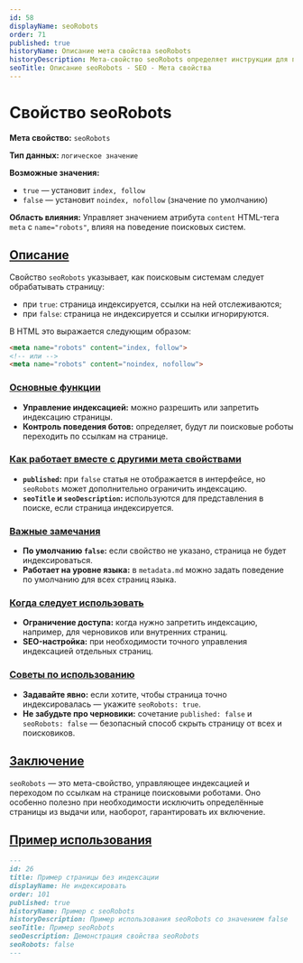 ```yaml
---
id: 58
displayName: seoRobots
order: 71
published: true
historyName: Описание мета свойства seoRobots
historyDescription: Мета-свойство seoRobots определяет инструкции для поисковых роботов, где будет указано, индексировать ли страницу и следовать ли по ссылкам.
seoTitle: Описание seoRobots - SEO - Мета свойства
---
```


# Свойство seoRobots

**Мета свойство:** `seoRobots`

**Тип данных:** `логическое значение`

**Возможные значения:**
- `true` — установит `index, follow`
- `false` — установит `noindex, nofollow` (значение по умолчанию)

**Область влияния:**
Управляет значением атрибута `content` HTML-тега `meta` с `name="robots"`, влияя на поведение поисковых систем.


## [Описание](description)

Свойство `seoRobots` указывает, как поисковым системам следует обрабатывать страницу:
- при `true`: страница индексируется, ссылки на ней отслеживаются;
- при `false`: страница не индексируется и ссылки игнорируются.

В HTML это выражается следующим образом:

```html
<meta name="robots" content="index, follow">
<!-- или -->
<meta name="robots" content="noindex, nofollow">
```

### [Основные функции](basic-functions)

- **Управление индексацией:** можно разрешить или запретить индексацию страницы.
- **Контроль поведения ботов:** определяет, будут ли поисковые роботы переходить по ссылкам на странице.


### [Как работает вместе с другими мета свойствами](with-other-properties)

- **`published`:** при `false` статья не отображается в интерфейсе, но `seoRobots` может дополнительно ограничить индексацию.
- **`seoTitle` и `seoDescription`:** используются для представления в поиске, если страница индексируется.


### [Важные замечания](notes)

- **По умолчанию `false`:** если свойство не указано, страница не будет индексироваться.
- **Работает на уровне языка:** в `metadata.md` можно задать поведение по умолчанию для всех страниц языка.


### [Когда следует использовать](when-to-use)

- **Ограничение доступа:** когда нужно запретить индексацию, например, для черновиков или внутренних страниц.
- **SEO-настройка:** при необходимости точного управления индексацией отдельных страниц.


### [Советы по использованию](advice)

- **Задавайте явно:** если хотите, чтобы страница точно индексировалась — укажите `seoRobots: true`.
- **Не забудьте про черновики:** сочетание `published: false` и `seoRobots: false` — безопасный способ скрыть страницу от всех и поисковиков.


## [Заключение](conclusion)

`seoRobots` — это мета-свойство, управляющее индексацией и переходом по ссылкам на странице поисковыми роботами.
Оно особенно полезно при необходимости исключить определённые страницы из выдачи или, наоборот, гарантировать их включение.


## [Пример использования](examples)

```md
---
id: 26
title: Пример страницы без индексации
displayName: Не индексировать
order: 101
published: true
historyName: Пример с seoRobots
historyDescription: Пример использования seoRobots со значением false
seoTitle: Пример seoRobots
seoDescription: Демонстрация свойства seoRobots
seoRobots: false
---
```
